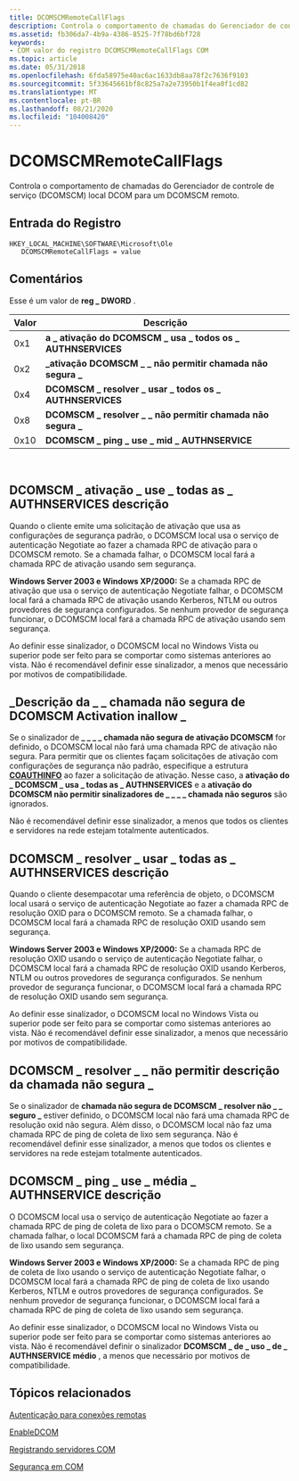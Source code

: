 ```yaml
---
title: DCOMSCMRemoteCallFlags
description: Controla o comportamento de chamadas do Gerenciador de controle de serviço (DCOMSCM) local DCOM para um DCOMSCM remoto.
ms.assetid: fb306da7-4b9a-4386-8525-7f78bd6bf728
keywords:
- COM valor do registro DCOMSCMRemoteCallFlags COM
ms.topic: article
ms.date: 05/31/2018
ms.openlocfilehash: 6fda58975e40ac6ac1633db8aa78f2c7636f9103
ms.sourcegitcommit: 5f33645661bf8c825a7a2e73950b1f4ea0f1cd82
ms.translationtype: MT
ms.contentlocale: pt-BR
ms.lasthandoff: 08/21/2020
ms.locfileid: "104008420"
---
```

# <a name="dcomscmremotecallflags"></a>DCOMSCMRemoteCallFlags

Controla o comportamento de chamadas do Gerenciador de controle de serviço (DCOMSCM) local DCOM para um DCOMSCM remoto.

## <a name="registry-entry"></a>Entrada do Registro

```
HKEY_LOCAL_MACHINE\SOFTWARE\Microsoft\Ole
   DCOMSCMRemoteCallFlags = value
```

## <a name="remarks"></a>Comentários

Esse é um valor de **reg \_ DWORD** .



| Valor | Descrição                                       |
|-------|---------------------------------------------------|
| 0x1   | **a \_ ativação do DCOMSCM \_ usa \_ todos os \_ AUTHNSERVICES**  |
| 0x2   | **\_ativação DCOMSCM \_ \_ não permitir chamada não segura \_** |
| 0x4   | **DCOMSCM \_ resolver \_ usar \_ todos os \_ AUTHNSERVICES**     |
| 0x8   | **DCOMSCM \_ resolver \_ \_ não permitir chamada não segura \_**    |
| 0x10  | **DCOMSCM \_ ping \_ use \_ mid \_ AUTHNSERVICE**         |



 

## <a name="dcomscm_activation_use_all_authnservices-description"></a>DCOMSCM \_ ativação \_ use \_ todas as \_ AUTHNSERVICES descrição

Quando o cliente emite uma solicitação de ativação que usa as configurações de segurança padrão, o DCOMSCM local usa o serviço de autenticação Negotiate ao fazer a chamada RPC de ativação para o DCOMSCM remoto. Se a chamada falhar, o DCOMSCM local fará a chamada RPC de ativação usando sem segurança.

**Windows Server 2003 e Windows XP/2000:** Se a chamada RPC de ativação que usa o serviço de autenticação Negotiate falhar, o DCOMSCM local fará a chamada RPC de ativação usando Kerberos, NTLM ou outros provedores de segurança configurados. Se nenhum provedor de segurança funcionar, o DCOMSCM local fará a chamada RPC de ativação usando sem segurança.

Ao definir esse sinalizador, o DCOMSCM local no Windows Vista ou superior pode ser feito para se comportar como sistemas anteriores ao vista. Não é recomendável definir esse sinalizador, a menos que necessário por motivos de compatibilidade.

## <a name="dcomscm_activation_disallow_unsecure_call-description"></a>\_Descrição da \_ \_ chamada não segura de DCOMSCM Activation inallow \_

Se o sinalizador de **\_ \_ \_ \_ chamada não segura de ativação DCOMSCM** for definido, o DCOMSCM local não fará uma chamada RPC de ativação não segura. Para permitir que os clientes façam solicitações de ativação com configurações de segurança não padrão, especifique a estrutura [**COAUTHINFO**](/windows/desktop/api/wtypesbase/ns-wtypesbase-coauthinfo) ao fazer a solicitação de ativação. Nesse caso, a **ativação do \_ DCOMSCM \_ usa \_ todas as \_ AUTHNSERVICES** e a **ativação do DCOMSCM não permitir sinalizadores de \_ \_ \_ \_ chamada não seguros** são ignorados.

Não é recomendável definir esse sinalizador, a menos que todos os clientes e servidores na rede estejam totalmente autenticados.

## <a name="dcomscm_resolve_use_all_authnservices-description"></a>DCOMSCM \_ resolver \_ usar \_ todas as \_ AUTHNSERVICES descrição

Quando o cliente desempacotar uma referência de objeto, o DCOMSCM local usará o serviço de autenticação Negotiate ao fazer a chamada RPC de resolução OXID para o DCOMSCM remoto. Se a chamada falhar, o DCOMSCM local fará a chamada RPC de resolução OXID usando sem segurança.

**Windows Server 2003 e Windows XP/2000:** Se a chamada RPC de resolução OXID usando o serviço de autenticação Negotiate falhar, o DCOMSCM local fará a chamada RPC de resolução OXID usando Kerberos, NTLM ou outros provedores de segurança configurados. Se nenhum provedor de segurança funcionar, o DCOMSCM local fará a chamada RPC de resolução OXID usando sem segurança.

Ao definir esse sinalizador, o DCOMSCM local no Windows Vista ou superior pode ser feito para se comportar como sistemas anteriores ao vista. Não é recomendável definir esse sinalizador, a menos que necessário por motivos de compatibilidade.

## <a name="dcomscm_resolve_disallow_unsecure_call-description"></a>DCOMSCM \_ resolver \_ \_ não permitir descrição da chamada não segura \_

Se o sinalizador de **chamada não segura de DCOMSCM \_ resolver não \_ \_ seguro \_** estiver definido, o DCOMSCM local não fará uma chamada RPC de resolução oxid não segura. Além disso, o DCOMSCM local não faz uma chamada RPC de ping de coleta de lixo sem segurança. Não é recomendável definir esse sinalizador, a menos que todos os clientes e servidores na rede estejam totalmente autenticados.

## <a name="dcomscm_ping_use_mid_authnservice-description"></a>DCOMSCM \_ ping \_ use \_ média \_ AUTHNSERVICE descrição

O DCOMSCM local usa o serviço de autenticação Negotiate ao fazer a chamada RPC de ping de coleta de lixo para o DCOMSCM remoto. Se a chamada falhar, o local DCOMSCM fará a chamada RPC de ping de coleta de lixo usando sem segurança.

**Windows Server 2003 e Windows XP/2000:** Se a chamada RPC de ping de coleta de lixo usando o serviço de autenticação Negotiate falhar, o DCOMSCM local fará a chamada RPC de ping de coleta de lixo usando Kerberos, NTLM e outros provedores de segurança configurados. Se nenhum provedor de segurança funcionar, o DCOMSCM local fará a chamada RPC de ping de coleta de lixo usando sem segurança.

Ao definir esse sinalizador, o DCOMSCM local no Windows Vista ou superior pode ser feito para se comportar como sistemas anteriores ao vista. Não é recomendável definir o sinalizador **DCOMSCM \_ de \_ uso \_ de \_ AUTHNSERVICE médio** , a menos que necessário por motivos de compatibilidade.

## <a name="related-topics"></a>Tópicos relacionados

<dl> <dt>

[Autenticação para conexões remotas](/windows/desktop/WinRM/authentication-for-remote-connections)
</dt> <dt>

[EnableDCOM](enabledcom.md)
</dt> <dt>

[Registrando servidores COM](registering-com-servers.md)
</dt> <dt>

[Segurança em COM](security-in-com.md)
</dt> </dl>

 

 